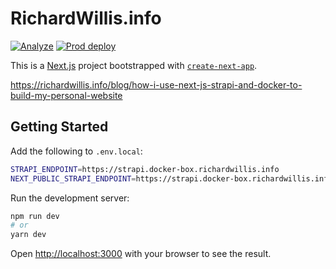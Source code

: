 # RichardWillis.info

[![Analyze](https://github.com/badsyntax/richardwillis.info/actions/workflows/analyze.yml/badge.svg)](https://github.com/badsyntax/richardwillis.info/actions/workflows/analyze.yml)
[![Prod deploy](https://github.com/badsyntax/richardwillis.info/actions/workflows/prod-deploy.yml/badge.svg)](https://github.com/badsyntax/richardwillis.info/actions/workflows/prod-deploy.yml)

This is a [Next.js](https://nextjs.org/) project bootstrapped with [`create-next-app`](https://github.com/vercel/next.js/tree/canary/packages/create-next-app).

https://richardwillis.info/blog/how-i-use-next-js-strapi-and-docker-to-build-my-personal-website

## Getting Started

Add the following to `.env.local`:

```bash
STRAPI_ENDPOINT=https://strapi.docker-box.richardwillis.info
NEXT_PUBLIC_STRAPI_ENDPOINT=https://strapi.docker-box.richardwillis.info
```

Run the development server:

```bash
npm run dev
# or
yarn dev
```

Open [http://localhost:3000](http://localhost:3000) with your browser to see the result.
